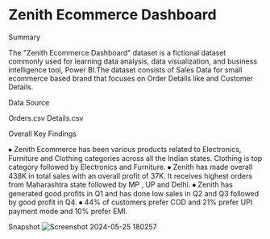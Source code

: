 # Zenith Ecommerce Dashboard

Summary

The "Zenith Ecommerce Dashboard" dataset is a fictional dataset commonly used for learning data analysis, data visualization, and business intelligence tool, Power BI.The dataset consists of Sales Data for small ecommerce based brand that focuses on Order Details like and Customer Details. 

Data Source

Orders.csv
Details.csv

Overall Key Findings

⦁	Zenith Ecommerce has been  various products related to Electronics, Furniture and Clothing categories across all the Indian states. Clothing is top category followed by Electronics and Furniture. 
⦁	Zenith has made overall 438K in total sales with an overall profit of 37K. It receives highest orders from Maharashtra state followed by MP , UP and Delhi.
⦁	Zenith has generated good profits in Q1 and has done low sales in Q2 and Q3 followed by good profit in Q4.
⦁	44% of customers prefer COD and 21% prefer UPI payment mode and 10% prefer EMI.  

Snapshot
![Screenshot 2024-05-25 180257](https://github.com/PPP2796/PowerBI_Dash1/assets/130914165/fecbbf26-ce9d-4efe-bd9e-320dfb8f6ae0)




